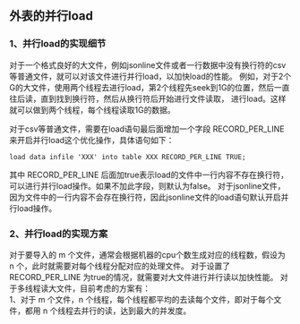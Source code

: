 ## 外表的并行load

### 1、并行load的实现细节

对于一个格式良好的大文件，例如jsonline文件或者一行数据中没有换行符的csv等普通文件，就可以对该文件进行并行load，以加快load的性能。
例如，对于2个G的大文件，使用两个线程去进行load，第2个线程先seek到1G的位置，然后一直往后读，直到找到换行符，然后从换行符后开始进行文件读取，
进行load。这样就可以做到两个线程，每个线程读取1G的数据。

对于csv等普通文件，需要在load语句最后面增加一个字段 RECORD_PER_LINE 来开启并行load这个优化操作，具体语句如下：
 ```
load data infile 'XXX' into table XXX RECORD_PER_LINE TRUE;
```
其中 RECORD_PER_LINE 后面加true表示load的文件中一行内容不存在换行符，可以进行并行load操作。如果不加此字段，则默认为false。
对于jsonline文件，因为文件中的一行内容不会存在换行符，因此jsonline文件的load语句默认开启并行load操作。


### 2、并行load的实现方案
对于要导入的 m 个文件，通常会根据机器的cpu个数生成对应的线程数，假设为 n 个，此时就需要对每个线程分配对应的处理文件。
对于设置了 RECORD_PER_LINE 为true的情况，就需要对大文件进行并行读以加快性能。
对于多线程读大文件，目前考虑的方案有：  
1、对于 m 个文件，n 个线程，每个线程都平均的去读每个文件，即对于每个文件，都用 n 个线程去并行的读，达到最大的并发度。

